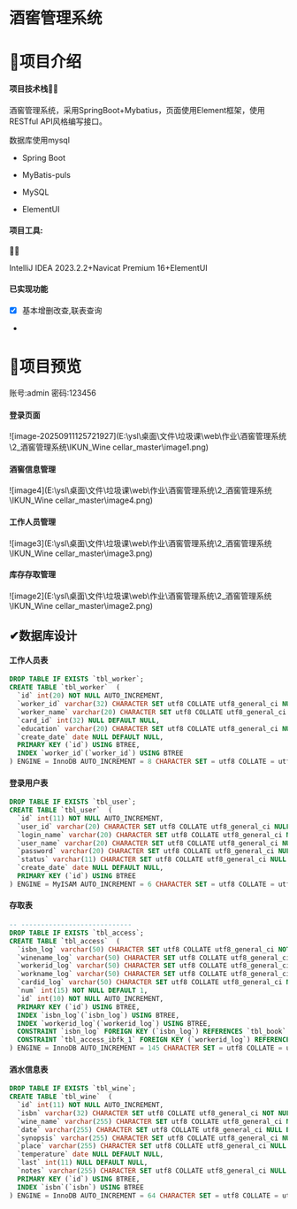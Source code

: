 # 酒窖管理系统

# 📝项目介绍

#### 项目技术栈👏👏

酒窖管理系统，采用SpringBoot+Mybatius，页面使用Element框架，使用RESTful API风格编写接口。

数据库使用mysql

- Spring Boot

- MyBatis-puls

- MySQL

- ElementUI

#### 项目工具:  

🤞🤞

IntelliJ IDEA 2023.2.2+Navicat Premium 16+ElementUI

#### 已实现功能

- [x] 基本增删改查,联表查询



- 

  

# 🌹项目预览

账号:admin 密码:123456

#### 登录页面

![image-20250911125721927](E:\ysl\桌面\文件\垃圾课\web\作业\酒窖管理系统\2_酒窖管理系统\IKUN_Wine cellar_master\image1.png)

#### 酒窖信息管理

![image4](E:\ysl\桌面\文件\垃圾课\web\作业\酒窖管理系统\2_酒窖管理系统\IKUN_Wine cellar_master\image4.png)

#### 工作人员管理

![image3](E:\ysl\桌面\文件\垃圾课\web\作业\酒窖管理系统\2_酒窖管理系统\IKUN_Wine cellar_master\image3.png)

#### 库存存取管理

![image2](E:\ysl\桌面\文件\垃圾课\web\作业\酒窖管理系统\2_酒窖管理系统\IKUN_Wine cellar_master\image2.png)







## ✔数据库设计

#### 工作人员表

```sql
DROP TABLE IF EXISTS `tbl_worker`;
CREATE TABLE `tbl_worker`  (
  `id` int(20) NOT NULL AUTO_INCREMENT,
  `worker_id` varchar(32) CHARACTER SET utf8 COLLATE utf8_general_ci NULL DEFAULT NULL,
  `worker_name` varchar(20) CHARACTER SET utf8 COLLATE utf8_general_ci NOT NULL,
  `card_id` int(32) NULL DEFAULT NULL,
  `education` varchar(20) CHARACTER SET utf8 COLLATE utf8_general_ci NULL DEFAULT NULL,
  `create_date` date NULL DEFAULT NULL,
  PRIMARY KEY (`id`) USING BTREE,
  INDEX `worker_id`(`worker_id`) USING BTREE
) ENGINE = InnoDB AUTO_INCREMENT = 8 CHARACTER SET = utf8 COLLATE = utf8_general_ci ROW_FORMAT = Compact;
```



#### 登录用户表

```sql
DROP TABLE IF EXISTS `tbl_user`;
CREATE TABLE `tbl_user`  (
  `id` int(11) NOT NULL AUTO_INCREMENT,
  `user_id` varchar(20) CHARACTER SET utf8 COLLATE utf8_general_ci NULL DEFAULT NULL,
  `login_name` varchar(20) CHARACTER SET utf8 COLLATE utf8_general_ci NULL DEFAULT NULL,
  `user_name` varchar(20) CHARACTER SET utf8 COLLATE utf8_general_ci NULL DEFAULT NULL,
  `password` varchar(20) CHARACTER SET utf8 COLLATE utf8_general_ci NULL DEFAULT NULL,
  `status` varchar(11) CHARACTER SET utf8 COLLATE utf8_general_ci NULL DEFAULT NULL,
  `create_date` date NULL DEFAULT NULL,
  PRIMARY KEY (`id`) USING BTREE
) ENGINE = MyISAM AUTO_INCREMENT = 6 CHARACTER SET = utf8 COLLATE = utf8_general_ci ROW_FORMAT = Dynamic;
```



#### 存取表

```sql
-- ----------------------------
DROP TABLE IF EXISTS `tbl_access`;
CREATE TABLE `tbl_access`  (
  `isbn_log` varchar(50) CHARACTER SET utf8 COLLATE utf8_general_ci NOT NULL,
  `winename_log` varchar(50) CHARACTER SET utf8 COLLATE utf8_general_ci NULL DEFAULT NULL,
  `workerid_log` varchar(50) CHARACTER SET utf8 COLLATE utf8_general_ci NOT NULL,
  `workname_log` varchar(50) CHARACTER SET utf8 COLLATE utf8_general_ci NULL DEFAULT NULL,
  `cardid_log` varchar(50) CHARACTER SET utf8 COLLATE utf8_general_ci NULL DEFAULT NULL,
  `num` int(15) NOT NULL DEFAULT 1,
  `id` int(10) NOT NULL AUTO_INCREMENT,
  PRIMARY KEY (`id`) USING BTREE,
  INDEX `isbn_log`(`isbn_log`) USING BTREE,
  INDEX `workerid_log`(`workerid_log`) USING BTREE,
  CONSTRAINT `isbn_log` FOREIGN KEY (`isbn_log`) REFERENCES `tbl_book` (`isbn`) ON DELETE RESTRICT ON UPDATE RESTRICT,
  CONSTRAINT `tbl_access_ibfk_1` FOREIGN KEY (`workerid_log`) REFERENCES `tbl_worker` (`worker_id`) ON DELETE RESTRICT ON UPDATE RESTRICT
) ENGINE = InnoDB AUTO_INCREMENT = 145 CHARACTER SET = utf8 COLLATE = utf8_general_ci ROW_FORMAT = Compact;
```

#### 酒水信息表

```sql
DROP TABLE IF EXISTS `tbl_wine`;
CREATE TABLE `tbl_wine`  (
  `id` int(11) NOT NULL AUTO_INCREMENT,
  `isbn` varchar(32) CHARACTER SET utf8 COLLATE utf8_general_ci NOT NULL,
  `wine_name` varchar(255) CHARACTER SET utf8 COLLATE utf8_general_ci NULL DEFAULT NULL,
  `date` varchar(255) CHARACTER SET utf8 COLLATE utf8_general_ci NULL DEFAULT NULL,
  `synopsis` varchar(255) CHARACTER SET utf8 COLLATE utf8_general_ci NULL DEFAULT NULL COMMENT '简介',
  `place` varchar(255) CHARACTER SET utf8 COLLATE utf8_general_ci NULL DEFAULT NULL,
  `temperature` date NULL DEFAULT NULL,
  `last` int(11) NULL DEFAULT NULL,
  `notes` varchar(255) CHARACTER SET utf8 COLLATE utf8_general_ci NULL DEFAULT NULL,
  PRIMARY KEY (`id`) USING BTREE,
  INDEX `isbn`(`isbn`) USING BTREE
) ENGINE = InnoDB AUTO_INCREMENT = 64 CHARACTER SET = utf8 COLLATE = utf8_general_ci ROW_FORMAT = Compact;
```

# 
